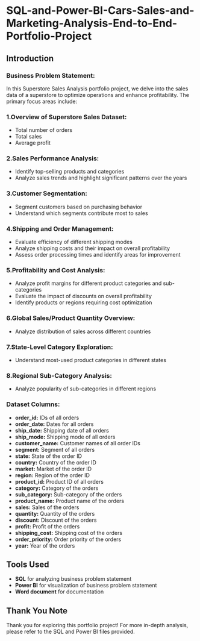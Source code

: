 # SQL-and-Power-BI-Cars-Sales-and-Marketing-Analysis-End-to-End-Portfolio-Project
## Introduction
### Business Problem Statement:
In this Superstore Sales Analysis portfolio project, we delve into the sales data of a superstore to optimize operations and enhance profitability. The primary focus areas include:

### 1.Overview of Superstore Sales Dataset:
* Total number of orders
* Total sales
* Average profit

### 2.Sales Performance Analysis:
* Identify top-selling products and categories
* Analyze sales trends and highlight significant patterns over the years

### 3.Customer Segmentation:
* Segment customers based on purchasing behavior
* Understand which segments contribute most to sales

### 4.Shipping and Order Management:
* Evaluate efficiency of different shipping modes
* Analyze shipping costs and their impact on overall profitability
* Assess order processing times and identify areas for improvement

### 5.Profitability and Cost Analysis:
* Analyze profit margins for different product categories and sub-categories
* Evaluate the impact of discounts on overall profitability
* Identify products or regions requiring cost optimization

### 6.Global Sales/Product Quantity Overview:
* Analyze distribution of sales across different countries

### 7.State-Level Category Exploration:
* Understand most-used product categories in different states

### 8.Regional Sub-Category Analysis:
* Analyze popularity of sub-categories in different regions

### Dataset Columns:
* **order_id:** IDs of all orders
* **order_date:** Dates for all orders
* **ship_date:** Shipping date of all orders
* **ship_mode:** Shipping mode of all orders
* **customer_name:** Customer names of all order IDs
* **segment:** Segment of all orders
* **state:** State of the order ID
* **country:** Country of the order ID
* **market:** Market of the order ID
* **region:** Region of the order ID
* **product_id:** Product ID of all orders
* **category:** Category of the orders
* **sub_category:** Sub-category of the orders
* **product_name:** Product name of the orders
* **sales:** Sales of the orders
* **quantity:** Quantity of the orders
* **discount:** Discount of the orders
* **profit:** Profit of the orders
* **shipping_cost:** Shipping cost of the orders
* **order_priority:** Order priority of the orders
* **year:** Year of the orders
## Tools Used
* **SQL** for analyzing business problem statement
* **Power BI** for visualization of business problem statement
* **Word document** for documentation
## Thank You Note
Thank you for exploring this portfolio project! For more in-depth analysis, please refer to the SQL and Power BI files provided.

